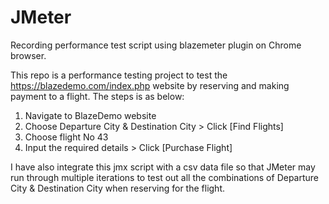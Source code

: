 # JMeter
Recording performance test script using blazemeter plugin on Chrome browser.

This repo is a performance testing project to test the https://blazedemo.com/index.php website by reserving and making payment to a flight. The steps is as below:

1. Navigate to BlazeDemo website
2. Choose Departure City & Destination City > Click [Find Flights]
3. Choose flight No 43
4. Input the required details > Click [Purchase Flight]

I have also integrate this jmx script with a csv data file so that JMeter may run through multiple iterations to test out all the combinations of Departure City & Destination City when reserving for the flight.
